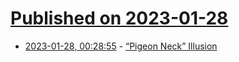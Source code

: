 # [Published on 2023-01-28](index.md)

* [2023-01-28, 00:28:55](https://news.ycombinator.com/item?id=34553705) - [“Pigeon Neck” Illusion](https://michaelbach.de/ot/mot-pigeonNeck/index.html)
